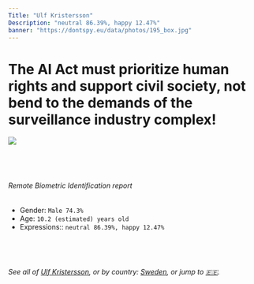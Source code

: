 ```yaml
---
Title: "Ulf Kristersson"
Description: "neutral 86.39%, happy 12.47%"
banner: "https://dontspy.eu/data/photos/195_box.jpg"
---
```


# The AI Act must prioritize human rights and support civil society, not bend to the demands of the surveillance industry complex!

<link rel="stylesheet" type="text/css" href="/css/blog.css" />

<div class="is-fake" hidden>

_This image is **clearly fake**_, yet we [continue to collect them because the AI Act negotiations](/blog/why-deepfake/) are heading in a direction that will only make people's lives more complicated. For a more in-depth explanation, read: [Double threat: why losing the battle against Face Biometrics would fuel the proliferation of deepfakes](/blog/the-dual-threat-how-losing-the-biometric-battle-fuels-deepfake-proliferation/).


</div>

<!-- <img src="https://dontspy.eu/data/photos/54_box.jpg" /> -->
<img src="https://dontspy.eu/data/photos/195_box.jpg" />

## <br>

###### Remote Biometric Identification report

* <span class="label">Gender:</span> `Male 74.3%`
* <span class="label">Age:</span> `10.2 (estimated) years old`
* <span class="label">Expressions::</span> `neutral 86.39%, happy 12.47%`

## <br>

###### See all of [Ulf Kristersson](/policymaker#Ulf%20Kristersson), or by country: [Sweden](/country#Sweden), or jump to [🇪🇪](/x/151).

## <br>
